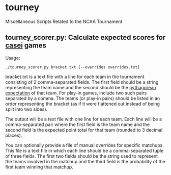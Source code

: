 tourney
=======

Miscellaneous Scripts Related to the NCAA Tournament

tourney\_scorer.py: Calculate expected scores for [casei](http://caseinsensitive.org) games
------------------

Usage:

    ./tourney_scorer.py bracket.txt [--overrides overrides.txt]

bracket.txt is a text file with a line for each team in the tournament consisting of 2 comma-separated fields.  The first field should be a string representing the team name and the second should be the [pythagorean expectation](http://en.wikipedia.org/wiki/Pythagorean_expectation) of that team.  For play-in games, include two such pairs separated by a comma.  The teams (or play-in pairs) should be listed in an order representing the bracket (as if it were flattened out instead of being split into two sides).

The output will be a text file with one line for each team.  Each line will be a comma-separated pair where the first field is the team name and the second field is the expected point total for that team (rounded to 3 decimal places).

You can optionally provide a file of manual overrides for specific matchups.  This file is a text file in which each line should be a comma-separated tuple of three fields.  The first two fields should be the string used to represent the teams involved in the matchup and the third field is the probability of the first team winning that matchup.

